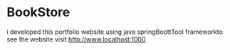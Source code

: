 # BookStore
i developed this portfolio website using java springBoottTool frameworkto see the website visit http://www.localhost:1000
